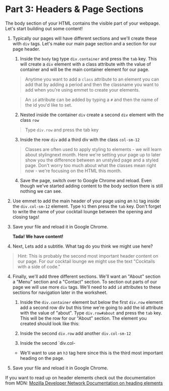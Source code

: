 # Part 3: Headers & Page Sections

The body section of your HTML contains the visible part of your webpage.  Let's start building out some content!

1. Typically our pages will have different sections and we'll create these with `div` tags.  Let's make our main page section and a section for our page header.

    1. Inside the `body` tag type `div.container` and press the `tab` key.  This will create a `div` element with a class attribute with the value of container and will be the main container element for our page.
    
    >Anytime you want to add a `class` attribute to an element you can add that by adding a period and then the classname you want to add when you're using emmet to create your elements.
    
    >An `id` attribute can be added by typing a `#` and then the name of the id you'd like to set.

    2. Nested inside the container `div` create a second `div` element with the class `row`
    >Type `div.row` and press the tab key
    
    3. Inside the row `div` add a third div with the class  `col-sm-12`
    >Classes are often used to apply styling to elements - we will learn about stylingnext month. Here we're setting your page up to later show you the difference between an unstyled page and a styled page.  Don't worry too much about what the classes mean right now - we're focusing on the HTML this month.
    
    4. Save the page, switch over to Google Chrome and reload.  Even though we've started adding content to the body section there is still nothing we can see.

2. Use emmet to add the main header of your page using an `h1` tag inside the `div.col-sm-12` element. Type `h1` then press the `tab` key. Don't forget to write the name of your cocktail lounge between the opening and closing tags!

2. Save your file and reload it in Google Chrome.

    **Tada! We have content!**

3. Next, Lets add a subtitle.  What tag do you think we might use here? 
>Hint: This is probably the second most important header content on our page. For our cocktail lounge we might use the text "Cocktails with a side of code." 

4. Finally, we'll add three different sections. We'll want an "About" section a "Menu" section and a "Contact" section.  To section out parts of our page we will use more `div` tags. We'll need to add `id` attributes to these sections for navigation later in the worksheet.
    
    1. Inside the `div.container` element but below the first `div.row` element add a second row div but this time we're going to add the id attribute with the value of "about".  Type `div.row#about` and press the `tab` key.  This will be the row for our "About" section. The element you created should look like this:
    
    
    
    2. Inside the second `div.row` add another `div.col-sm-12`
    
    3. Inside the second `div.col-
    
    * We'll want to use an `h3` tag here since this is the third most important heading on the page.  

5. Save your file and reload it in Google Chrome.

If you want to read up on header elements check out the documentation from MDN:
[Mozilla Developer Network Documentation on heading elements](https://developer.mozilla.org/en-US/docs/Web/HTML/Element/Heading_Elements)



